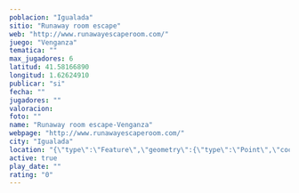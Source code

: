 ```yaml
---
poblacion: "Igualada"
sitio: "Runaway room escape"
web: "http://www.runawayescaperoom.com/"
juego: "Venganza"
tematica: ""
max_jugadores: 6
latitud: 41.58166890
longitud: 1.62624910
publicar: "si"
fecha: ""
jugadores: ""
valoracion: 
foto: ""
name: "Runaway room escape-Venganza"
webpage: "http://www.runawayescaperoom.com/"
city: "Igualada"
location: "{\"type\":\"Feature\",\"geometry\":{\"type\":\"Point\",\"coordinates\":[41.5816689,1.6262491]}}"
active: true
play_date: ""
rating: "0"
---
```

